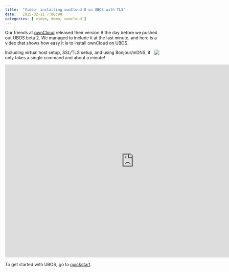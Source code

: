 ```yaml
---
title:  "Video: installing ownCloud 8 on UBOS with TLS"
date:   2015-02-11 7:00:00
categories: [ video, demo, owncloud ]
---
```


Our friends at
<a href="https://owncloud.com/self-hosted-owncloud-server-8-offers-faster-easier-file-sync-share-federated-cloud-sharing/">ownCloud</a>
released their version 8 the day before we pushed out
UBOS beta 2. We managed to include it at the last minute, and here is a video
that shows how easy it is to install ownCloud on UBOS.

<img style="float: right" src="https://owncloud.org/contribook/photos/oc_50.png">Including
virtual host setup, SSL/TLS setup, and using Bonjour/mDNS, it only takes a single command
and about a minute!

<iframe width="840" height="630" src="https://www.youtube.com/embed/XdeouwVHa8E" frameborder="0"
allowfullscreen></iframe>

To get started with UBOS, go to <a href="/quickstart/">quickstart</a>.
